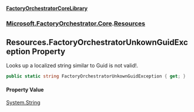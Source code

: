 #### [FactoryOrchestratorCoreLibrary](./FactoryOrchestratorCoreLibrary.md 'FactoryOrchestratorCoreLibrary')
### [Microsoft.FactoryOrchestrator.Core](./Microsoft-FactoryOrchestrator-Core.md 'Microsoft.FactoryOrchestrator.Core').[Resources](./Microsoft-FactoryOrchestrator-Core-Resources.md 'Microsoft.FactoryOrchestrator.Core.Resources')
## Resources.FactoryOrchestratorUnkownGuidException Property
Looks up a localized string similar to Guid is not valid!.  
```csharp
public static string FactoryOrchestratorUnkownGuidException { get; }
```
#### Property Value
[System.String](https://docs.microsoft.com/en-us/dotnet/api/System.String 'System.String')  
